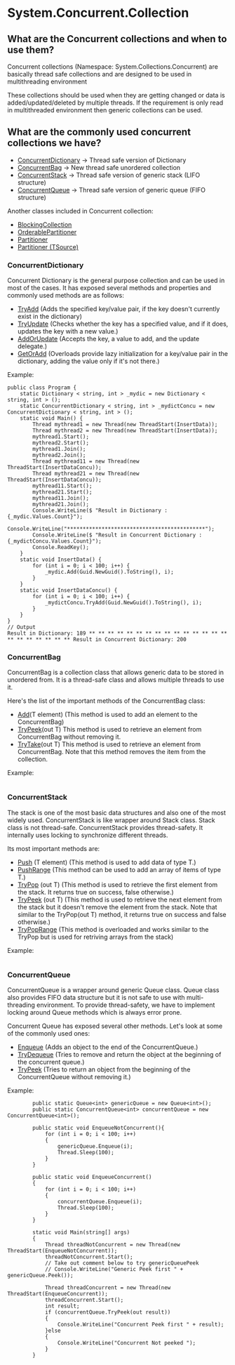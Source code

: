 # System.Concurrent.Collection
## What are the Concurrent collections and when to use them?
Concurrent collections (Namespace: System.Collections.Concurrent) are basically thread safe collections and are designed to be used in multithreading environment

These collections should be used when they are getting changed or data is added/updated/deleted by multiple threads. If the requirement is only read in multithreaded environment then generic collections can be used.

## What are the commonly used concurrent collections we have?
- [ConcurrentDictionary](https://docs.microsoft.com/en-us/dotnet/api/system.collections.concurrent.concurrentdictionary-2?view=net-5.0) -> Thread safe version of Dictionary
- [ConcurrentBag](https://docs.microsoft.com/en-us/dotnet/api/system.collections.concurrent.concurrentbag-1?view=net-5.0) -> New thread safe unordered collection
- [ConcurrentStack](https://docs.microsoft.com/en-us/dotnet/api/system.collections.concurrent.concurrentbag-1?view=net-5.0) -> Thread safe version of generic stack (LIFO structure)
- [ConcurrentQueue](https://docs.microsoft.com/en-us/dotnet/api/system.collections.concurrent.concurrentqueue-1?view=net-5.0) -> Thread safe version of generic queue (FIFO structure)

Another classes included in Concurrent collection:

- [BlockingCollection](https://docs.microsoft.com/en-us/dotnet/api/system.collections.concurrent.blockingcollection-1?view=net-5.0)
- [OrderablePartitioner](https://docs.microsoft.com/en-us/dotnet/api/system.collections.concurrent.orderablepartitioner-1?view=net-5.0) 
- [Partitioner](https://docs.microsoft.com/en-us/dotnet/api/system.collections.concurrent.partitioner?view=net-5.0) 
- [Partitioner (TSource)](https://docs.microsoft.com/en-us/dotnet/api/system.collections.concurrent.partitioner-1?view=net-5.0)

### ConcurrentDictionary

Concurrent Dictionary is the general purpose collection and can be used in most of the cases. It has exposed several methods and properties and commonly used methods are as follows:

- [TryAdd](https://docs.microsoft.com/en-us/dotnet/api/system.collections.concurrent.concurrentdictionary-2.tryadd?view=net-5.0https://docs.microsoft.com/en-us/dotnet/api/system.collections.concurrent.concurrentdictionary-2.tryadd?view=net-5.0) (Adds the specified key/value pair, if the key doesn't currently exist in the dictionary)
- [TryUpdate](https://docs.microsoft.com/en-us/dotnet/api/system.collections.concurrent.concurrentdictionary-2.tryupdate?view=net-5.0) (Checks whether the key has a specified value, and if it does, updates the key with a new value.)
- [AddOrUpdate](https://docs.microsoft.com/en-us/dotnet/api/system.collections.concurrent.concurrentdictionary-2.addorupdate?view=net-5.0#System_Collections_Concurrent_ConcurrentDictionary_2_AddOrUpdate__0_System_Func__0__1__System_Func__0__1__1__) (Accepts the key, a value to add, and the update delegate.)
- [GetOrAdd](https://docs.microsoft.com/en-us/dotnet/api/system.collections.concurrent.concurrentdictionary-2.getoradd?view=net-5.0#System_Collections_Concurrent_ConcurrentDictionary_2_GetOrAdd__0__1_) (Overloads provide lazy initialization for a key/value pair in the dictionary, adding the value only if it's not there.)

Example:
~~~
public class Program {  
    static Dictionary < string, int > _mydic = new Dictionary < string, int > ();  
    static ConcurrentDictionary < string, int > _mydictConcu = new ConcurrentDictionary < string, int > ();  
    static void Main() {  
        Thread mythread1 = new Thread(new ThreadStart(InsertData));  
        Thread mythread2 = new Thread(new ThreadStart(InsertData));  
        mythread1.Start();  
        mythread2.Start();  
        mythread1.Join();  
        mythread2.Join();  
        Thread mythread11 = new Thread(new ThreadStart(InsertDataConcu));  
        Thread mythread21 = new Thread(new ThreadStart(InsertDataConcu));  
        mythread11.Start();  
        mythread21.Start();  
        mythread11.Join();  
        mythread21.Join();  
        Console.WriteLine($ "Result in Dictionary : {_mydic.Values.Count}");  
        Console.WriteLine("********************************************");  
        Console.WriteLine($ "Result in Concurrent Dictionary : {_mydictConcu.Values.Count}");  
        Console.ReadKey();  
    }  
    static void InsertData() {  
        for (int i = 0; i < 100; i++) {  
            _mydic.Add(Guid.NewGuid().ToString(), i);  
        }  
    }  
    static void InsertDataConcu() {  
        for (int i = 0; i < 100; i++) {  
            _mydictConcu.TryAdd(Guid.NewGuid().ToString(), i);  
        }  
    }  
}  
// Output    
Result in Dictionary: 189 ** ** ** ** ** ** ** ** ** ** ** ** ** ** ** ** ** ** ** ** ** ** Result in Concurrent Dictionary: 200
~~~

### ConcurrentBag

ConcurrentBag is a collection class that allows generic data to be stored in unordered from. It is a thread-safe class and allows multiple threads to use it.

Here's the list of the important methods of the ConcurrentBag class:
- [Add](https://docs.microsoft.com/en-us/dotnet/api/system.collections.concurrent.concurrentbag-1.add?view=net-5.0#System_Collections_Concurrent_ConcurrentBag_1_Add__0_)(T element) (This method is used to add an element to the ConcurrentBag)
- [TryPeek](https://docs.microsoft.com/en-us/dotnet/api/system.collections.concurrent.concurrentbag-1.trypeek?view=net-5.0#System_Collections_Concurrent_ConcurrentBag_1_TryPeek__0__)(out T) This method is used to retrieve an element from ConcurrentBag without removing it.
- [TryTake](https://docs.microsoft.com/en-us/dotnet/api/system.collections.concurrent.concurrentbag-1.trytake?view=net-5.0#System_Collections_Concurrent_ConcurrentBag_1_TryTake__0__)(out T) This method is used to retrieve an element from ConcurrentBag. Note that this method removes the item from the collection.

Example:
~~~

~~~

### ConcurrentStack
The stack is one of the most basic data structures and also one of the most widely used. ConcurrentStack is like wrapper around Stack class. Stack class is not thread-safe. ConcurrentStack provides thread-safety. It internally uses locking to synchronize different threads.

Its most important methods are:
- [Push](https://docs.microsoft.com/en-us/dotnet/api/system.collections.concurrent.concurrentstack-1.push?view=net-5.0#System_Collections_Concurrent_ConcurrentStack_1_Push__0_) (T element) (This method is used to add data of type T.)
- [PushRange](https://docs.microsoft.com/en-us/dotnet/api/system.collections.concurrent.concurrentstack-1.pushrange?view=net-5.0#System_Collections_Concurrent_ConcurrentStack_1_PushRange__0___) (This method can be used to add an array of items of type T.)
- [TryPop](https://docs.microsoft.com/en-us/dotnet/api/system.collections.concurrent.concurrentstack-1.trypop?view=net-5.0#System_Collections_Concurrent_ConcurrentStack_1_TryPop__0__) (out T) (This method is used to retrieve the first element from the stack. It returns true on success, false otherwise.)
- [TryPeek](https://docs.microsoft.com/en-us/dotnet/api/system.collections.concurrent.concurrentstack-1.trypeek?view=net-5.0#System_Collections_Concurrent_ConcurrentStack_1_TryPeek__0__) (out T) (This method is used to retrieve the next element from the stack but it doesn't remove the element from the stack. Note that similar to the TryPop(out T) method, it returns true on success and false otherwise.)
- [TryPopRange](https://docs.microsoft.com/en-us/dotnet/api/system.collections.concurrent.concurrentstack-1.trypoprange?view=net-5.0#System_Collections_Concurrent_ConcurrentStack_1_TryPopRange__0___) (This method is overloaded and works similar to the TryPop but is used for retriving arrays from the stack)

Example:
~~~

~~~

### ConcurrentQueue

ConcurrentQueue is a wrapper around generic Queue class. Queue class also provides FIFO data structure but it is not safe to use with multi-threading environment. To provide thread-safety, we have to implement locking around Queue methods which is always error prone.

Concurrent Queue has exposed several other methods. Let's look at some of the commonly used ones:
- [Enqueue](https://docs.microsoft.com/en-us/dotnet/api/system.collections.concurrent.concurrentqueue-1.enqueue?view=net-5.0#System_Collections_Concurrent_ConcurrentQueue_1_Enqueue__0_) (Adds an object to the end of the ConcurrentQueue.)
- [TryDequeue](https://docs.microsoft.com/en-us/dotnet/api/system.collections.concurrent.concurrentqueue-1.trydequeue?view=net-5.0) (Tries to remove and return the object at the beginning of the concurrent queue.)
- [TryPeek](https://docs.microsoft.com/en-us/dotnet/api/system.collections.concurrent.concurrentqueue-1.trypeek?view=net-5.0)
(Tries to return an object from the beginning of the ConcurrentQueue without removing it.)

Example:
~~~
        public static Queue<int> genericQueue = new Queue<int>();
        public static ConcurrentQueue<int> concurrentQueue = new ConcurrentQueue<int>();

        public static void EnqueueNotConcurrent(){
            for (int i = 0; i < 100; i++)
            {
                genericQueue.Enqueue(i);
                Thread.Sleep(100);
            }
        }

        public static void EnqueueConcurrent()
        {
            for (int i = 0; i < 100; i++)
            {
                concurrentQueue.Enqueue(i);
                Thread.Sleep(100);
            }
        }

        static void Main(string[] args)
        {
            Thread threadNotConcurrent = new Thread(new ThreadStart(EnqueueNotConcurrent));
            threadNotConcurrent.Start();
            // Take out comment below to try genericQueuePeek
            // Console.WriteLine("Generic Peek first " + genericQueue.Peek());

            Thread threadConcurrent = new Thread(new ThreadStart(EnqueueConcurrent));
            threadConcurrent.Start();
            int result;
            if (concurrentQueue.TryPeek(out result))
            {
                Console.WriteLine("Concurrent Peek first " + result);
            }else
            {
                Console.WriteLine("Concurrent Not peeked ");
            }
        }
~~~
